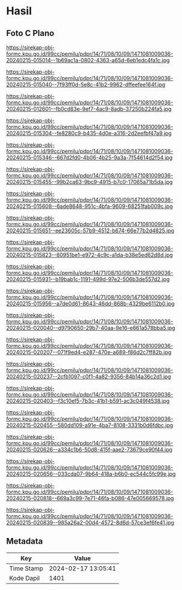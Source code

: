 # Hasil

## Foto C Plano

https://sirekap-obj-formc.kpu.go.id/99cc/pemilu/pdpr/14/71/08/10/09/1471081009036-20240215-015014--1b69ac1a-0802-4363-a65d-6eb1edc4fa1c.jpg

https://sirekap-obj-formc.kpu.go.id/99cc/pemilu/pdpr/14/71/08/10/09/1471081009036-20240215-015040--7f93ff0d-5e8c-41b2-9962-dffeefee164f.jpg

https://sirekap-obj-formc.kpu.go.id/99cc/pemilu/pdpr/14/71/08/10/09/1471081009036-20240215-012601--fb0cd83e-9ef7-4ac9-8adb-37250b224fa5.jpg

https://sirekap-obj-formc.kpu.go.id/99cc/pemilu/pdpr/14/71/08/10/09/1471081009036-20240215-015304--fe8280c9-b435-4d0e-a316-2d2eefbf47a9.jpg

https://sirekap-obj-formc.kpu.go.id/99cc/pemilu/pdpr/14/71/08/10/09/1471081009036-20240215-015346--667d2fd0-4b06-4b25-9a3a-7f54614d2f54.jpg

https://sirekap-obj-formc.kpu.go.id/99cc/pemilu/pdpr/14/71/08/10/09/1471081009036-20240215-015455--99b2ca63-9bc9-4915-b7c0-17065a71b5da.jpg

https://sirekap-obj-formc.kpu.go.id/99cc/pemilu/pdpr/14/71/08/10/09/1471081009036-20240215-015608--6ade8648-951c-4bfa-9609-68251fab009c.jpg

https://sirekap-obj-formc.kpu.go.id/99cc/pemilu/pdpr/14/71/08/10/09/1471081009036-20240215-015651--ee23605c-57b9-4512-b674-66e77b2d4825.jpg

https://sirekap-obj-formc.kpu.go.id/99cc/pemilu/pdpr/14/71/08/10/09/1471081009036-20240215-015823--80951be1-e972-4c9c-a1da-b38e5ed62d8d.jpg

https://sirekap-obj-formc.kpu.go.id/99cc/pemilu/pdpr/14/71/08/10/09/1471081009036-20240215-015931--b19bab1c-1191-499d-97e2-506b3de557d2.jpg

https://sirekap-obj-formc.kpu.go.id/99cc/pemilu/pdpr/14/71/08/10/09/1471081009036-20240215-015956--a7de0d61-8643-46dd-868b-4329be6112b0.jpg

https://sirekap-obj-formc.kpu.go.id/99cc/pemilu/pdpr/14/71/08/10/09/1471081009036-20240215-020040--d9790650-29b7-40aa-9e16-e661a578bba5.jpg

https://sirekap-obj-formc.kpu.go.id/99cc/pemilu/pdpr/14/71/08/10/09/1471081009036-20240215-020207--071f9ed4-e287-470e-a689-f86d2c7ff82b.jpg

https://sirekap-obj-formc.kpu.go.id/99cc/pemilu/pdpr/14/71/08/10/09/1471081009036-20240215-020237--2cfb1097-c0f1-4a82-9356-84b14a36c2d1.jpg

https://sirekap-obj-formc.kpu.go.id/99cc/pemilu/pdpr/14/71/08/10/09/1471081009036-20240215-020403--f3c10ef5-7b3c-41b1-b591-ac3c049f4538.jpg

https://sirekap-obj-formc.kpu.go.id/99cc/pemilu/pdpr/14/71/08/10/09/1471081009036-20240215-020455--580dd109-a91e-4ba7-8108-3331b0d6fdbc.jpg

https://sirekap-obj-formc.kpu.go.id/99cc/pemilu/pdpr/14/71/08/10/09/1471081009036-20240215-020626--a334c1b6-50d8-415f-aae2-73679ce90f44.jpg

https://sirekap-obj-formc.kpu.go.id/99cc/pemilu/pdpr/14/71/08/10/09/1471081009036-20240215-020656--033cda07-9b64-418a-b6b0-ec544c5fc99e.jpg

https://sirekap-obj-formc.kpu.go.id/99cc/pemilu/pdpr/14/71/08/10/09/1471081009036-20240215-020818--669a3c99-7e71-46fa-b086-47e005669578.jpg

https://sirekap-obj-formc.kpu.go.id/99cc/pemilu/pdpr/14/71/08/10/09/1471081009036-20240215-020839--985a26a2-00d4-4572-8d6d-57ce3ef6fe41.jpg


## Metadata

| Key        | Value               |
| ---------- | ------------------- |
| Time Stamp | 2024-02-17 13:05:41 |
| Kode Dapil | 1401                |



